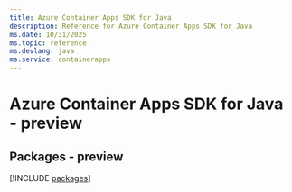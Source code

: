 ```yaml
---
title: Azure Container Apps SDK for Java
description: Reference for Azure Container Apps SDK for Java
ms.date: 10/31/2025
ms.topic: reference
ms.devlang: java
ms.service: containerapps
---
```

# Azure Container Apps SDK for Java - preview
## Packages - preview
[!INCLUDE [packages](container-apps-index.md)]